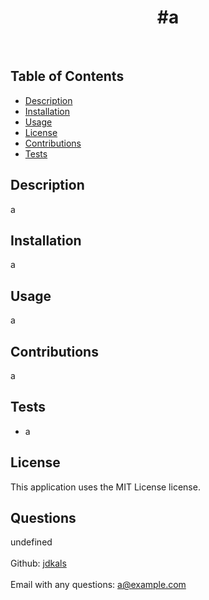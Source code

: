 
  
  <h1 align="center">#a</h1>

  <br />

  ## Table of Contents
  - [Description](#description)
  - [Installation](#installation)
  - [Usage](#usage)
  - [License](#license)
  - [Contributions](#contributions)
  - [Tests](#tests)

## Description
  a

  ## Installation
  a

  ## Usage
  a 
  
  ## Contributions
  a

  ## Tests
  - a
  
  ## License
  This application uses the MIT License license.

  ## Questions
  undefined</br>
  </br>
  Github: [jdkals](https://github.com/jdkals)<br />
  <br />
  Email with any questions: a@example.com
